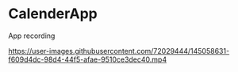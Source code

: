 # CalenderApp
App recording

https://user-images.githubusercontent.com/72029444/145058631-f609d4dc-98d4-44f5-afae-9510ce3dec40.mp4

